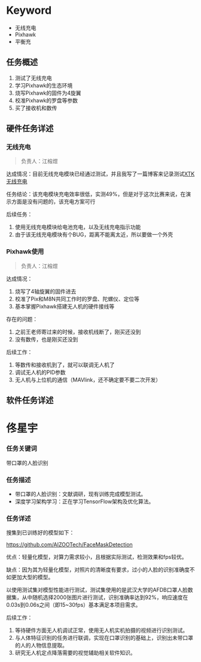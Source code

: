 # Keyword

- 无线充电
- Pixhawk
- 平衡充

## 任务概述

1. 测试了无线充电
2. 学习Pixhawk的生态环境
3. 烧写Pixhawk的固件为4旋翼
4. 校准Pixhawk的罗盘等参数
5. 买了接收机和数传

## 硬件任务详述

### 无线充电

> 负责人：江榕煜

达成情况：目前无线充电模块已经通过测试，并且我写了一篇博客来记录测试[XTK无线充电](https://www.singularity-blog.top/2020/07/04/%E6%97%A0%E7%BA%BF%E5%85%85%E7%94%B5(XKT)/)

任务结论：该充电模块充电效率很低，实测49%，但是对于这次比赛来说，在演示方面是没有问题的，该充电方案可行

后续任务：

1. 使用无线充电模块给电池充电，以及无线充电指示功能
2. 由于该无线充电模块有个BUG，距离不能离太近，所以要做一个外壳

### Pixhawk使用

> 负责人：江榕煜

达成情况：

1. 烧写了4轴旋翼的固件进去
2. 校准了Pix和M8N共同工作时的罗盘、陀螺仪、定位等
3. 基本掌握Pixhawk搭建无人机的硬件接线等

存在的问题：

1. 之前王老师寄过来的时候，接收机线断了，刚买还没到
2. 没有数传，也是刚买还没到

后续工作：

1. 等数传和接收机到了，就可以联调无人机了
2. 调试无人机的PID参数
3. 无人机与上位机的通信（MAVlink，还不确定要不要二次开发）

## 软件任务详述

# 佟星宇

### 任务关键词

带口罩的人脸识别

### 任务描述

* 带口罩的人脸识别：文献调研，现有训练完成模型测试。
* 深度学习架构学习：正在学习TensorFlow架构及优化算法。

### 任务详述

搜集到已训练好的模型如下：

https://github.com/AIZOOTech/FaceMaskDetection

优点：轻量化模型，对算力需求较小，且根据实际测试，检测效果和fps较优。

缺点：因为其为轻量化模型，对照片的清晰度有要求，过小的人脸的识别准确度不如更加大型的模型。

以使用测试集对模型性能进行测试，测试集使用的是武汉大学的AFDB口罩人脸数据集，从中随机选择2000张图片进行测试，识别准确率达到92%，响应速度在0.03s到0.06s之间（即15~30fps）基本满足本项目需求。

后续工作：

1. 等待硬件方面无人机调试正常，使用无人机实机拍摄的视频进行识别测试。
2. 与人体特征识别的任务进行联调，实现在口罩识别的基础上，识别出未带口罩的人的人物信息提取。
3. 研究无人机定点降落需要的视觉辅助相关软件知识。

